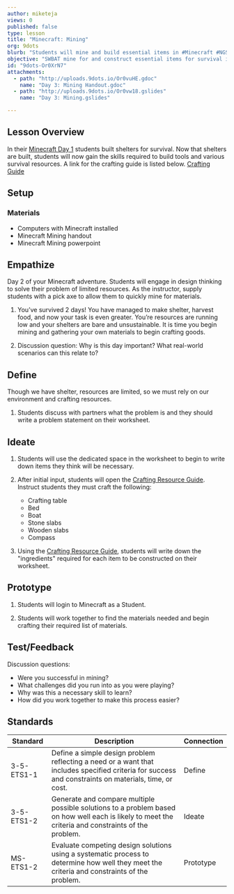 ```yaml
---
author: miketeja
views: 0
published: false
type: lesson
title: "Minecraft: Mining"
org: 9dots
blurb: "Students will mine and build essential items in #Minecraft #NGSS-3-5-ETS1-1 #NGSS-3-5-ETS1-2 #NGSS-MS-ETS1-2"
objective: "SWBAT mine for and construct essential items for survival in #Minecraft"
id: "9dots-Or0XrN7"
attachments: 
  - path: "http://uploads.9dots.io/Or0vuHE.gdoc"
    name: "Day 3: Mining Handout.gdoc"
  - path: "http://uploads.9dots.io/Or0vw18.gslides"
    name: "Day 3: Mining.gslides"

---
```


## Lesson Overview
In their [Minecraft Day 1](http://www.9dots.io/9dots/OqtrDDl) students built shelters for survival. Now that shelters are built, students will now gain the skills required to build tools and various survival resources. A link for the crafting guide is listed below. 
[Crafting Guide](http://www.minecraft-crafting.net/) 

## Setup

### Materials

- Computers with Minecraft installed
- Minecraft Mining handout
- Minecraft Mining powerpoint

## Empathize
Day 2 of your Minecraft adventure. Students will engage in design thinking to solve their problem of limited resources. As the instructor, supply students with a pick axe to allow them to quickly mine for materials.

1. You’ve survived 2 days! You have managed to make shelter, harvest food, and now your task is even greater. You’re resources are running low and your shelters are bare and unsustainable. It is time you begin mining and gathering your own materials to begin crafting goods. 

2. Discussion question: Why is this day important? What real-world scenarios can this relate to?

## Define
Though we have shelter, resources are limited, so we must rely on our environment and crafting resources. 

1. Students discuss with partners what the problem is and they should write a problem statement on their worksheet. 

## Ideate
1. Students will use the dedicated space in the worksheet to begin to write down items they think will be necessary.

2. After initial input, students will open the [Crafting Resource Guide](http://www.minecraft-crafting.net/). Instruct students they must craft the following:
	- Crafting table
	- Bed
	- Boat 
	- Stone slabs
	- Wooden slabs
    - Compass

3. Using the [Crafting Resource Guide](http://www.minecraft-crafting.net/), students will write down the "ingredients" required for each item to be constructed on their worksheet.

## Prototype
1. Students will login to Minecraft as a Student.

2. Students will work together to find the materials needed and begin crafting their required list of materials. 

## Test/Feedback
Discussion questions:

- Were you successful in mining? 
- What challenges did you run into as you were playing? 
- Why was this a necessary skill to learn? 
- How did you work together to make this process easier?

## Standards
Standard | Description | Connection
--- | --- | ---
3-5-ETS1-1 | Define a simple design problem reflecting a need or a want that includes specified criteria for success and constraints on materials, time, or cost. | Define
3-5-ETS1-2 | Generate and compare multiple possible solutions to a problem based on how well each is likely to meet the criteria and constraints of the problem. | Ideate
MS-ETS1-2 | Evaluate competing design solutions using a systematic process to determine how well they meet the criteria and constraints of the problem. | Prototype
